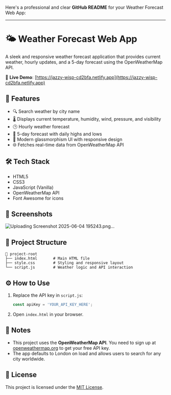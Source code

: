 Here's a professional and clear **GitHub README** for your Weather Forecast Web App:

---

# 🌤️ Weather Forecast Web App

A sleek and responsive weather forecast application that provides current weather, hourly updates, and a 5-day forecast using the OpenWeatherMap API.

🔗 **Live Demo**: [https://jazzy-wisp-cd2bfa.netlify.app](https://jazzy-wisp-cd2bfa.netlify.app)

## 🚀 Features

* 🔍 Search weather by city name
* 🌡️ Displays current temperature, humidity, wind, pressure, and visibility
* 🕒 Hourly weather forecast
* 📅 5-day forecast with daily highs and lows
* 🎨 Modern glassmorphism UI with responsive design
* 🌐 Fetches real-time data from OpenWeatherMap API

## 🛠️ Tech Stack

* HTML5
* CSS3
* JavaScript (Vanilla)
* OpenWeatherMap API
* Font Awesome for icons

## 📸 Screenshots

![Uploading Screenshot 2025-06-04 195243.png…]()


## 🧩 Project Structure

```
📁 project-root
├── index.html       # Main HTML file
├── style.css        # Styling and responsive layout
└── script.js        # Weather logic and API interaction
```

## ⚙️ How to Use


1. Replace the API key in `script.js`:

   ```js
   const apiKey = 'YOUR_API_KEY_HERE';
   ```

2. Open `index.html` in your browser.

## 📝 Notes

* This project uses the **OpenWeatherMap API**. You need to sign up at [openweathermap.org](https://openweathermap.org/) to get your free API key.
* The app defaults to London on load and allows users to search for any city worldwide.

## 📄 License

This project is licensed under the [MIT License](LICENSE).


